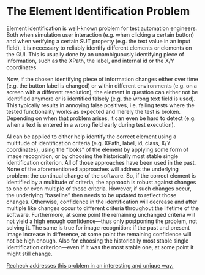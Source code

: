 The Element Identification Problem
==================================

Element identification is well-known problem for test automation engineers. Both when simulation user interaction (e.g. when clicking a certain button) and when verifying a certain SUT property (e.g. the text value in an input field), it is necessary to reliably identify different elements or elements on the GUI. This is usually done by an unambiguously identifying piece of information, such as the XPath, the label, and internal id or the X/Y coordinates. 

Now, if the chosen identifying piece of information changes either over time (e.g. the button label is changed) or within different environments (e.g. on a screen with a different resolution), the element in question can either not be identified anymore or is identified falsely (e.g. the wrong text field is used). This typically results in annoying false positives, i.e. failing tests where the tested functionality works as expected and merely the test is broken. Depending on when that problem arises, it can even be hard to detect (e.g. when a text is entered in a wrong field early during test execution). 

AI can be applied to either help identify the correct element using a multitude of identification criteria (e.g. XPath, label, id, class, X/Y coordinates), using the “looks” of the element by applying some form of image recognition, or by choosing the historically most stable single identification criterion. All of those approaches have been used in the past. None of the aforementioned approaches will address the underlying problem: the continual change of the software. So, if the correct element is identified by a multitude of criteria, the approach is robust against changes to one or even multiple of those criteria. However, if such changes occur, the underlying “baseline” then needs to be updated to reflect those changes. Otherwise, confidence in the identification will decrease and after multiple like changes occur to different criteria throughout the lifetime of the software. Furthermore, at some point the remaining unchanged criteria will not yield a high enough confidence—thus only postponing the problem, not solving it. The same is true for image recognition: if the past and present image increase in difference, at some point the remaining confidence will not be high enough. Also for choosing the historically most stable single identification criterion—even if it was the most stable one, at some point it might still change.

[Recheck addresses this problem in an interesting and unique way.](unbreakable-selenium.md)
